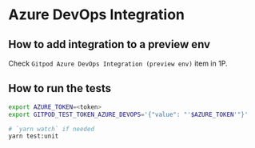 # Azure DevOps Integration

## How to add integration to a preview env

Check `Gitpod Azure DevOps Integration (preview env)` item in 1P.

## How to run the tests

```bash
export AZURE_TOKEN=<token>
export GITPOD_TEST_TOKEN_AZURE_DEVOPS='{"value": "'$AZURE_TOKEN'"}'

# `yarn watch` if needed
yarn test:unit
```
